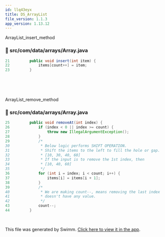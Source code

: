 ```yaml
---
id: llq43eyx
title: DS_ArrayList
file_version: 1.1.3
app_version: 1.13.12
---
```


ArrayList\_insert\_method
<!-- NOTE-swimm-snippet: the lines below link your snippet to Swimm -->
### 📄 src/com/data/arrays/Array.java
```java
21         public void insert(int item) {
22             items[count++] = item;
23         }
```

<br/>

<br/>

<br/>

ArrayList\_remove\_method
<!-- NOTE-swimm-snippet: the lines below link your snippet to Swimm -->
### 📄 src/com/data/arrays/Array.java
```java
25         public void removeAt(int index) {
26             if (index < 0 || index >= count) {
27                 throw new IllegalArgumentException();
28             }
29             /*
30              * Below logic performs SHIFT OPERATION.
31              * Shift the items to the left to fill the hole or gap.
32              * [10, 30, 40, 60]
33              * If the input is to remove the 1st index, then
34              * [10, 40, 60]
35              */
36             for (int i = index; i < count; i++) {
37                 items[i] = items[i + 1];
38             }
39             /*
40              * We are making count--, means removing the last index which
41              * doesn't have any value.
42              */
43             count--;
44         }
```

<br/>

This file was generated by Swimm. [Click here to view it in the app](https://app.swimm.io/repos/Z2l0aHViJTNBJTNBZGF0YS1zdHJ1Y3R1cmVzJTNBJTNBZmFyb29vcQ==/docs/llq43eyx).
